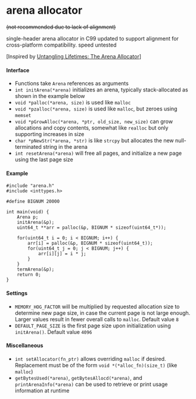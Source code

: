 # arena allocator
~~(not recommended due to lack of alignment)~~

single-header arena allocator in C99
updated to support alignment for cross-platform compatibility. speed untested

[Inspired by [Untangling Lifetimes: The Arena Allocator](https://www.rfleury.com/p/untangling-lifetimes-the-arena-allocator)]

#### Interface
- Functions take `Arena` references as arguments
- `int initArena(*arena)` initializes an arena, typically stack-allocated as shown in the example below
- `void *palloc(*arena, size)` is used like `malloc`
- `void *pzalloc(*arena, size)` is used like `malloc`, but zeroes using `memset`
- `void *pGrowAlloc(*arena, *ptr, old_size, new_size)`  can grow allocations and copy contents, somewhat like `realloc` but only supporting increases in size
- `char *pNewStr(*arena, *str)` is like `strcpy` but allocates the new null-terminated string in the arena
- `int resetArena(*arena)` will free all pages, and initialize a new page using the last page size

#### Example
```
#include "arena.h"
#include <inttypes.h>

#define BIGNUM 20000

int main(void) {
	Arena p;
	initArena(&p);
	uint64_t **arr = palloc(&p, BIGNUM * sizeof(uint64_t*));

	for(uint64_t i = 0; i < BIGNUM; i++) {
		arr[i] = palloc(&p, BIGNUM * sizeof(uint64_t));
		for(uint64_t j = 0; j < BIGNUM; j++) {
			arr[i][j] = i * j;
		}
	}
	termArena(&p);
	return 0;
}
```

#### Settings
- `MEMORY_HOG_FACTOR` will be multiplied by requested allocation size to determine new page size, in case the current page is not large enough. Larger values result in fewer overall calls to `malloc`. Default value `8`
- `DEFAULT_PAGE_SIZE` is the first page size upon initialization using `initArena()`. Default value `4096`

#### Miscellaneous
- `int setAllocator(fn_ptr)` allows overriding `malloc` if desired. Replacement must be of the form `void *(*alloc_fn)(size_t)` (like `malloc`)
- `getBytesUsed(*arena)`, `getBytesAllocd(*arena)`, and `printArenaInfo(*arena)` can be used to retrieve or print usage information at runtime
